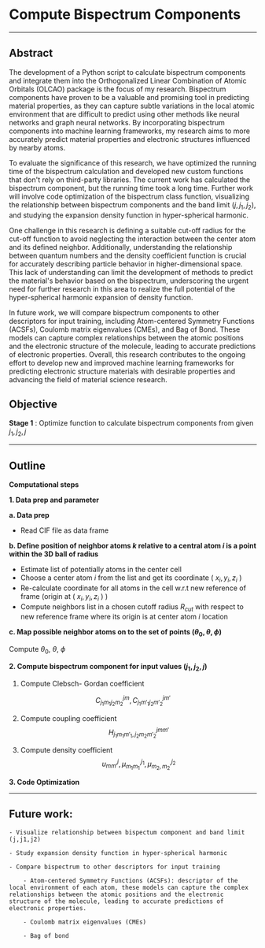 # **Compute Bispectrum Components**
---
## Abstract 
The development of a Python script to calculate bispectrum components and integrate them into the Orthogonalized Linear Combination of Atomic Orbitals (OLCAO) package is the focus of my research. Bispectrum components have proven to be a valuable and promising tool in predicting material properties, as they can capture subtle variations in the local atomic environment that are difficult to predict using other methods like neural networks and graph neural networks. By incorporating bispectrum components into machine learning frameworks, my research aims to more accurately predict material properties and electronic structures influenced by nearby atoms.

To evaluate the significance of this research, we have optimized the running time of the bispectrum calculation and developed new custom functions that don't rely on third-party libraries. The current work has calculated the bispectrum component, but the running time took a long time. Further work will involve code optimization of the bispectrum class function, visualizing the relationship between bispectrum components and the band limit $(j,j
_1,j_2)$, and studying the expansion density function in hyper-spherical harmonic.

One challenge in this research is defining a suitable cut-off radius for the cut-off function to avoid neglecting the interaction between the center atom and its defined neighbor. Additionally, understanding the relationship between quantum numbers and the density coefficient function is crucial for accurately describing particle behavior in higher-dimensional space. This lack of understanding can limit the development of methods to predict the material's behavior based on the bispectrum, underscoring the urgent need for further research in this area to realize the full potential of the hyper-spherical harmonic expansion of density function.

In future work, we will compare bispectrum components to other descriptors for input training, including Atom-centered Symmetry Functions (ACSFs), Coulomb matrix eigenvalues (CMEs), and Bag of Bond. These models can capture complex relationships between the atomic positions and the electronic structure of the molecule, leading to accurate predictions of electronic properties. Overall, this research contributes to the ongoing effort to develop new and improved machine learning frameworks for predicting electronic structure materials with desirable properties and advancing the field of material science research.

Objective
---

**Stage 1** : Optimize function to calculate bispectrum components from given $j_1, j_2, j$

---
## Outline
**Computational steps**

**1. Data prep and parameter**

**a. Data prep**

- Read CIF file as data frame

**b. Define position of neighbor atoms $k$ relative to a central atom $i$  is a point within the 3D ball of radius**

- Estimate list of potentially atoms in the center cell
- Choose a center atom $i$  from the list and get its coordinate  ( $x_i,y_i,z_i$ )
- Re-calculate coordinate for all atoms in the cell w.r.t new reference of frame  (origin at ( $x_i, y_i, z_i$ ) )
- Compute neighbors list in a chosen cutoff radius $R_{cut}$ with respect to new reference frame where its origin is at center atom $i$  location

**c. Map possible neighbor atoms on to the set of points $(\theta_0, \theta,\phi)$**

Compute $\theta_0, \ \theta, \ \phi$

**2. Compute bispectrum component for input values $(j_1, j_2, j)$**
1. Compute Clebsch- Gordan coefficient

$$ C^{jm}_{{j_1}{m_1}{j_2}{m_2}}, C^{jm'}_{{j_1}{m'_1}{j_2}{m'_2}} $$

2. Compute coupling coefficient
$$H^{jmm'}_{{{j_1}{m_1}{m'_1}} ,{{j_2}{m_2}{m'_2}}}$$

3. Compute  density coefficient
$$u^j_{mm'}, \mu_{m_1m_1'}^{j_1}, \mu_{m_2,m_2'}^{j_2}$$

**3. Code Optimization**

---
## Future work:
    - Visualize relationship between bispectum component and band limit (j,j1,j2) 

    - Study expansion density function in hyper-spherical harmonic

    - Compare bispectrum to other descriptors for input training

        - Atom-centered Symmetry Functions (ACSFs): descriptor of the local environment of each atom, these models can capture the complex relationships between the atomic positions and the electronic structure of the molecule, leading to accurate predictions of electronic properties.​

        - Coulomb matrix eigenvalues (CMEs) 

        - Bag of bond 

